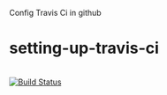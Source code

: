 Config Travis Ci in github

# setting-up-travis-ci
​ 	
[![Build Status](https://travis-ci.org/ozeas/setting-up-travis-ci.svg?branch=master)](https://travis-ci.org/ozeas/setting-up-travis-ci)

